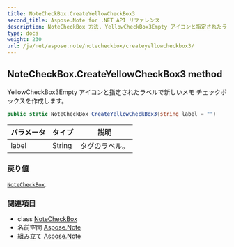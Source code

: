 ```yaml
---
title: NoteCheckBox.CreateYellowCheckBox3
second_title: Aspose.Note for .NET API リファレンス
description: NoteCheckBox 方法. YellowCheckBox3Empty アイコンと指定されたラベルで新しいメモ チェックボックスを作成します
type: docs
weight: 230
url: /ja/net/aspose.note/notecheckbox/createyellowcheckbox3/
---
```

## NoteCheckBox.CreateYellowCheckBox3 method

YellowCheckBox3Empty アイコンと指定されたラベルで新しいメモ チェックボックスを作成します。

```csharp
public static NoteCheckBox CreateYellowCheckBox3(string label = "")
```

| パラメータ | タイプ | 説明 |
| --- | --- | --- |
| label | String | タグのラベル。 |

### 戻り値

[`NoteCheckBox`](../).

### 関連項目

* class [NoteCheckBox](../)
* 名前空間 [Aspose.Note](../../notecheckbox/)
* 組み立て [Aspose.Note](../../../)


